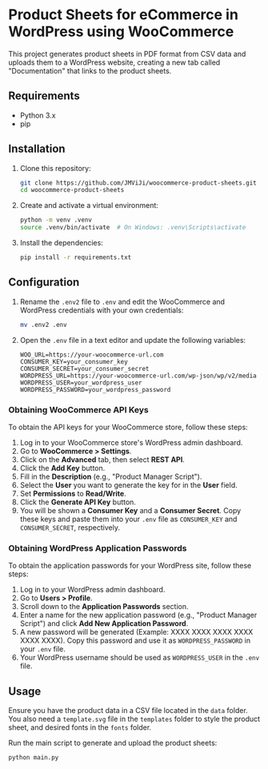 # Product Sheets for eCommerce in WordPress using WooCommerce

This project generates product sheets in PDF format from CSV data and uploads them to a WordPress website, creating a new tab called "Documentation" that links to the product sheets.

## Requirements

- Python 3.x
- pip

## Installation

1. Clone this repository:
    ```bash
    git clone https://github.com/JMViJi/woocommerce-product-sheets.git
    cd woocommerce-product-sheets
    ```

2. Create and activate a virtual environment:
    ```bash
    python -m venv .venv
    source .venv/bin/activate  # On Windows: .venv\Scripts\activate
    ```

3. Install the dependencies:
    ```bash
    pip install -r requirements.txt
    ```

## Configuration

1. Rename the `.env2` file to `.env` and edit the WooCommerce and WordPress credentials with your own credentials:
    ```bash
    mv .env2 .env
    ```

2. Open the `.env` file in a text editor and update the following variables:
    ```plaintext
    WOO_URL=https://your-woocommerce-url.com
    CONSUMER_KEY=your_consumer_key
    CONSUMER_SECRET=your_consumer_secret
    WORDPRESS_URL=https://your-woocommerce-url.com/wp-json/wp/v2/media
    WORDPRESS_USER=your_wordpress_user
    WORDPRESS_PASSWORD=your_wordpress_password
    ```
### Obtaining WooCommerce API Keys

To obtain the API keys for your WooCommerce store, follow these steps:

1. Log in to your WooCommerce store's WordPress admin dashboard.
2. Go to **WooCommerce > Settings**.
3. Click on the **Advanced** tab, then select **REST API**.
4. Click the **Add Key** button.
5. Fill in the **Description** (e.g., "Product Manager Script").
6. Select the **User** you want to generate the key for in the **User** field.
7. Set **Permissions** to **Read/Write**.
8. Click the **Generate API Key** button.
9. You will be shown a **Consumer Key** and a **Consumer Secret**. Copy these keys and paste them into your `.env` file as `CONSUMER_KEY` and `CONSUMER_SECRET`, respectively.

### Obtaining WordPress Application Passwords

To obtain the application passwords for your WordPress site, follow these steps:

1. Log in to your WordPress admin dashboard.
2. Go to **Users > Profile**.
3. Scroll down to the **Application Passwords** section.
4. Enter a name for the new application password (e.g., "Product Manager Script") and click **Add New Application Password**.
5. A new password will be generated (Example: XXXX XXXX XXXX XXXX XXXX XXXX). Copy this password and use it as `WORDPRESS_PASSWORD` in your `.env` file.
6. Your WordPress username should be used as `WORDPRESS_USER` in the `.env` file.
   
## Usage

Ensure you have the product data in a CSV file located in the `data` folder. You also need a `template.svg` file in the `templates` folder to style the product sheet, and desired fonts in the `fonts` folder.

Run the main script to generate and upload the product sheets:

```bash
python main.py
